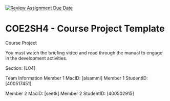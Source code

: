 [![Review Assignment Due Date](https://classroom.github.com/assets/deadline-readme-button-22041afd0340ce965d47ae6ef1cefeee28c7c493a6346c4f15d667ab976d596c.svg)](https://classroom.github.com/a/mLqiHWLE)
# COE2SH4 - Course Project Template
Course Project

You must watch the briefing video and read through the manual to engage in the development activities.


Section: [L04]

Team Information
Member 1 MacID: [alsamml]
Member 1 StudentID: [400517451]

Member 2 MacID: [seetk]
Member 2 StudentID: [400502915]
